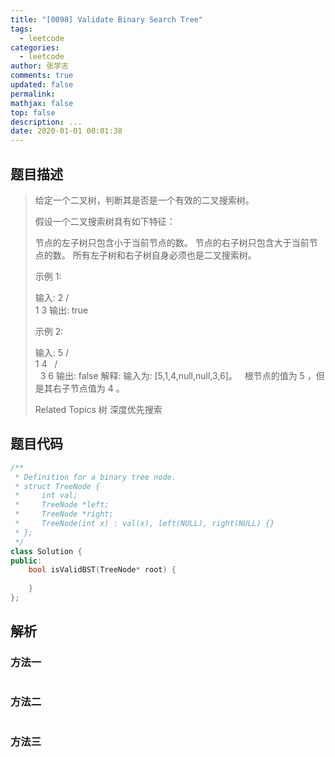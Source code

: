 ```yaml
---
title: "[0098] Validate Binary Search Tree"
tags:
  - leetcode
categories:
  - leetcode
author: 张学志
comments: true
updated: false
permalink:
mathjax: false
top: false
description: ...
date: 2020-01-01 00:01:38
---
```


## 题目描述

> 给定一个二叉树，判断其是否是一个有效的二叉搜索树。 
> 
> 假设一个二叉搜索树具有如下特征： 
> 
> 
> 节点的左子树只包含小于当前节点的数。 
> 节点的右子树只包含大于当前节点的数。 
> 所有左子树和右子树自身必须也是二叉搜索树。 
> 
> 
> 示例 1: 
> 
> 输入:
> 2
> / \
> 1   3
> 输出: true
> 
> 
> 示例 2: 
> 
> 输入:
> 5
> / \
> 1   4
>      / \
>     3   6
> 输出: false
> 解释: 输入为: [5,1,4,null,null,3,6]。
>      根节点的值为 5 ，但是其右子节点值为 4 。
> 
> Related Topics 树 深度优先搜索

## 题目代码

```cpp
/**
 * Definition for a binary tree node.
 * struct TreeNode {
 *     int val;
 *     TreeNode *left;
 *     TreeNode *right;
 *     TreeNode(int x) : val(x), left(NULL), right(NULL) {}
 * };
 */
class Solution {
public:
    bool isValidBST(TreeNode* root) {
        
    }
};
```

## 解析

### 方法一

```cpp

```

### 方法二

```cpp

```

### 方法三

```cpp

```

